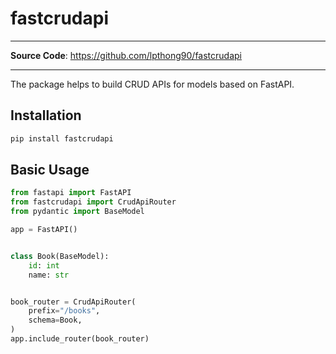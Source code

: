 # fastcrudapi

---

<!-- **Documentation**: -->

**Source  Code**: <a href="https://github.com/lpthong90/fastcrudapi" target="_blank">https://github.com/lpthong90/fastcrudapi</a>

---

The package helps to build CRUD APIs for models based on FastAPI.

## Installation
```bash
pip install fastcrudapi
```

## Basic Usage
```Python
from fastapi import FastAPI
from fastcrudapi import CrudApiRouter
from pydantic import BaseModel

app = FastAPI()


class Book(BaseModel):
    id: int
    name: str


book_router = CrudApiRouter(
    prefix="/books",
    schema=Book,
)
app.include_router(book_router)
```
